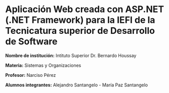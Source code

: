 # Aplicación Web creada con ASP.NET (.NET Framework) para la IEFI de la Tecnicatura superior de Desarrollo de Software

**Nombre de institución:** Intituto Superior Dr. Bernardo Houssay

**Materia:** Sistemas y Organizaciones

**Profesor:** Narciso Pérez

**Alumnos integrantes:** Alejandro Santangelo - María Paz Santangelo
